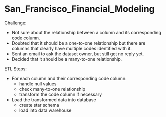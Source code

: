 # San_Francisco_Financial_Modeling

Challenge: 
- Not sure about the relationship between a column and its corresponding code column. 
- Doubted that it should be a one-to-one relationship but there are columns that clearly have multiple codes identified with it. 
- Sent an email to ask the dataset owner, but still get no reply yet.
- Decided that it should be a many-to-one relationship.

ETL Steps:
- For each column and their corresponding code column:
   - handle null values
   - check many-to-one relationship
   - transform the code column if necessary
- Load the transformed data into database
   - create star schema
   - load into data warehouse

